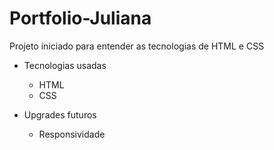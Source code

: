 # Portfolio-Juliana

Projeto iniciado para entender as tecnologias de HTML e CSS

- Tecnologias usadas
  - HTML
  - CSS

- Upgrades futuros
  - Responsividade

